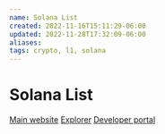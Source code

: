 ```yaml
---
name: Solana List
created: 2022-11-16T15:11:29-06:00
updated: 2022-11-28T17:32:09-06:00
aliases: 
tags: crypto, l1, solana
---
```

# Solana List

[Main website](https://solana.com/)
[Explorer](https://explorer.solana.com/)
[Developer portal](https://solana.com/developers)
